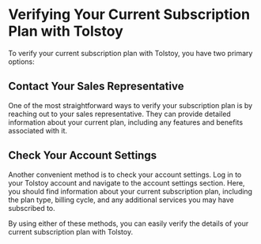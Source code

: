 # Verifying Your Current Subscription Plan with Tolstoy

To verify your current subscription plan with Tolstoy, you have two primary options:

## Contact Your Sales Representative

One of the most straightforward ways to verify your subscription plan is by reaching out to your sales representative. They can provide detailed information about your current plan, including any features and benefits associated with it.

## Check Your Account Settings

Another convenient method is to check your account settings. Log in to your Tolstoy account and navigate to the account settings section. Here, you should find information about your current subscription plan, including the plan type, billing cycle, and any additional services you may have subscribed to.

By using either of these methods, you can easily verify the details of your current subscription plan with Tolstoy.